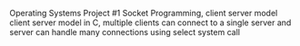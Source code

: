 Operating Systems Project #1
Socket Programming, client server model
client server model in C, multiple clients can connect to a single server and server can handle many connections using select system call
